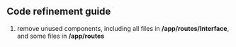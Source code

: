 ## Code refinement guide



1. remove unused components, including all files in **/app/routes/Interface**, and some files in **/app/routes**